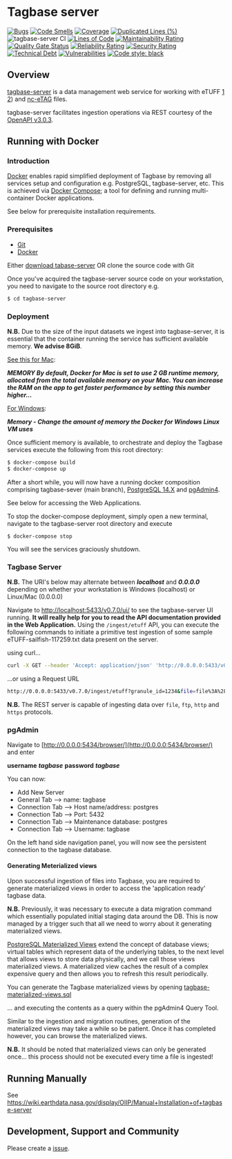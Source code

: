 # Tagbase server

[![Bugs](https://sonarcloud.io/api/project_badges/measure?project=tagbase_tagbase-server&metric=bugs)](https://sonarcloud.io/summary/new_code?id=tagbase_tagbase-server)
[![Code Smells](https://sonarcloud.io/api/project_badges/measure?project=tagbase_tagbase-server&metric=code_smells)](https://sonarcloud.io/summary/new_code?id=tagbase_tagbase-server)
[![Coverage](https://sonarcloud.io/api/project_badges/measure?project=tagbase_tagbase-server&metric=coverage)](https://sonarcloud.io/summary/new_code?id=tagbase_tagbase-server)
[![Duplicated Lines (%)](https://sonarcloud.io/api/project_badges/measure?project=tagbase_tagbase-server&metric=duplicated_lines_density)](https://sonarcloud.io/summary/new_code?id=tagbase_tagbase-server)
![tagbase-server CI](https://github.com/tagbase/tagbase-server/actions/workflows/build.yml/badge.svg)
[![Lines of Code](https://sonarcloud.io/api/project_badges/measure?project=tagbase_tagbase-server&metric=ncloc)](https://sonarcloud.io/summary/new_code?id=tagbase_tagbase-server)
[![Maintainability Rating](https://sonarcloud.io/api/project_badges/measure?project=tagbase_tagbase-server&metric=sqale_rating)](https://sonarcloud.io/summary/new_code?id=tagbase_tagbase-server)
[![Quality Gate Status](https://sonarcloud.io/api/project_badges/measure?project=tagbase_tagbase-server&metric=alert_status)](https://sonarcloud.io/summary/new_code?id=tagbase_tagbase-server)
[![Reliability Rating](https://sonarcloud.io/api/project_badges/measure?project=tagbase_tagbase-server&metric=reliability_rating)](https://sonarcloud.io/summary/new_code?id=tagbase_tagbase-server)
[![Security Rating](https://sonarcloud.io/api/project_badges/measure?project=tagbase_tagbase-server&metric=security_rating)](https://sonarcloud.io/summary/new_code?id=tagbase_tagbase-server)
[![Technical Debt](https://sonarcloud.io/api/project_badges/measure?project=tagbase_tagbase-server&metric=sqale_index)](https://sonarcloud.io/summary/new_code?id=tagbase_tagbase-server)
[![Vulnerabilities](https://sonarcloud.io/api/project_badges/measure?project=tagbase_tagbase-server&metric=vulnerabilities)](https://sonarcloud.io/summary/new_code?id=tagbase_tagbase-server)
[![Code style: black](https://img.shields.io/badge/code%20style-black-000000.svg)](https://github.com/psf/black)

## Overview

[tagbase-server](https://github.com/tagbase/tagbase-server) is a data management web service for working with eTUFF [1](https://doi.org/10.6084/m9.figshare.10032848.v4) [2](https://doi.org/10.6084/m9.figshare.10159820.v1.0.0)) and [nc-eTAG](https://github.com/oceandatainterop/nc-eTAG/) files.

tagbase-server facilitates ingestion operations via REST courtesy of the [OpenAPI v3.0.3](https://spec.openapis.org/oas/v3.0.3.html).

## Running with Docker

### Introduction
[Docker](https://www.docker.com/why-docker) enables rapid simplified deployment of Tagbase by removing
all services setup and configuration e.g. PostgreSQL, tagbase-server, etc.
This is achieved via [Docker Compose](https://docs.docker.com/compose/overview/); a tool for defining and
running multi-container Docker applications.

See below for prerequisite installation requirements.

### Prerequisites

* [Git](https://git-scm.com/downloads)
* [Docker](https://www.docker.com/products/docker-desktop)

Either [download tabase-server](https://github.com/tagbase/tagbase-server/raw/master/tagbase-server-master.zip) OR clone the source code with Git

Once you've acquired the tagbase-server source code on your workstation, you need to navigate to the source root directory e.g.

```bash
$ cd tagbase-server
```

### Deployment

**N.B.** Due to the size of the input datasets we ingest into tagbase-server, it is essential that the container running the service has sufficient available memory. **We advise 8GiB**.

[See this for Mac](https://docs.docker.com/docker-for-mac/#memory):

***MEMORY By default, Docker for Mac is set to use 2 GB runtime memory, allocated from the total available memory on your Mac. You can increase the RAM on the app to get faster performance by setting this number higher...***

[For Windows](https://docs.docker.com/docker-for-windows/#advanced):

***Memory - Change the amount of memory the Docker for Windows Linux VM uses***

Once sufficient memory is available, to orchestrate and deploy the Tagbase services execute the following from this root directory:

```bash
$ docker-compose build
$ docker-compose up
```

After a short while, you will now have a running docker composition comprising tagbase-sever (main branch), [PostgreSQL 14.X](https://www.postgresql.org) and [pgAdmin4](https://www.pgadmin.org).

See below for accessing the Web Applications.

To stop the docker-compose deployment, simply open a new terminal, navigate to the tagbase-server root directory and execute
```
$ docker-compose stop
```
You will see the services graciously shutdown.

### Tagbase Server

**N.B.** The URI's below may alternate between ***localhost*** and ***0.0.0.0*** depending on whether your workstation is Windows (localhost) or Linux/Mac (0.0.0.0)

Navigate to [http://localhost:5433/v0.7.0/ui/](http://0.0.0.0:5433/v0.7.0/ui/)
to see the tagbase-server UI running.
**It will really help for you to read the API documentation provided in the Web Application.**
Using the `/ingest/etuff` API, you can execute the following commands to initiate a primitive test
ingestion of some sample eTUFF-sailfish-117259.txt data present on the server.

using curl...

```bash
curl -X GET --header 'Accept: application/json' 'http://0.0.0.0:5433/v0.7.0/ingest?granule_id=1234&file=file%3A%2F%2F%2Fusr%2Fsrc%2Fapp%2Fdata%2FeTUFF-sailfish-117259.txt&type=etuff'
```

...or using a Request URL

```bash
http://0.0.0.0:5433/v0.7.0/ingest/etuff?granule_id=1234&file=file%3A%2F%2F%2Fusr%2Fsrc%2Fapp%2Fdata%2FeTUFF-sailfish-117259.txt&type=etuff
```

**N.B.** The REST server is capable of ingesting data over `file`, `ftp`, `http` and `https` protocols.

### pgAdmin

Navigate to [http://0.0.0.0:5434/browser/](http://0.0.0.0:5434/browser/) and enter

**username** ***tagbase***
**password** ***tagbase***

You can now:

* Add New Server
* General Tab --> name: tagbase
* Connection Tab --> Host name/address: postgres
* Connection Tab --> Port: 5432
* Connection Tab --> Maintenance database: postgres
* Connection Tab --> Username: tagbase

On the left hand side navigation panel, you will now see the persistent connection to the tagbase database.

#### Generating Meterialized views

Upon successful ingestion of files into Tagbase, you are required to generate materialized views in order to
access the 'application ready' tagbase data.

**N.B.** Previously, it was necessary to execute a data migration command which essentially
populated initial staging data around the DB. This is now managed by a trigger such that
all we need to worry about it generating materialized views.

[PostgreSQL Materialized Views](https://www.postgresql.org/docs/current/static/rules-materializedviews.html)
extend the concept of database views; virtual tables which represent data of the underlying tables,
to the next level that allows views to store data physically, and we call those views materialized views.
A materialized view caches the result of a complex expensive query and then allows you to refresh this result periodically.

You can generate the Tagbase materialized views by opening [tagbase-materialized-views.sql](https://github.com/tagbase/tagbase-server/blob/main/services/postgres/sqldb/tagbase-materialized-views.sql)

... and executing the contents as a query within the pgAdmin4 Query Tool.

Similar to the ingestion and migration routines, generation of the materialized views may take a while so be patient. Once it has completed however, you can browse the materialized views.

**N.B.** It should be noted that materialized views can only be generated once... this process should not be executed every time a file is ingested!

## Running Manually

See https://wiki.earthdata.nasa.gov/display/OIIP/Manual+Installation+of+tagbase-server

## Development, Support and Community
Please create a [issue](https://github.com/tagbase/tagbase-server/issues).
